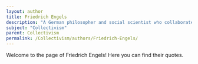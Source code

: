 ```yaml
---
layout: author
title: Friedrich Engels
description: "A German philosopher and social scientist who collaborated with Marx to develop the theory of socialism and collectivism, emphasizing the importance of communal ownership."
subject: "Collectivism"
parent: Collectivism
permalink: /Collectivism/authors/Friedrich-Engels/
---
```


Welcome to the page of Friedrich Engels! Here you can find their quotes.
